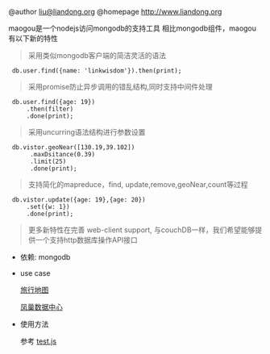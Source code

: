  @author liu@liandong.org
 @homepage http://www.liandong.org
 
maogou是一个nodejs访问mongodb的支持工具
相比mongodb组件，maogou有以下新的特性

 >  采用类似mongodb客户端的简洁灵活的语法

     db.user.find({name: 'linkwisdom'}).then(print);

 >  采用promise防止异步调用的错乱结构,同时支持中间件处理

     db.user.find({age: 19})
         .then(filter)
         .done(print);
     
 
 > 采用uncurring语法结构进行参数设置

     db.vistor.geoNear([130.19,39.102])
          .maxDsitance(0.39)
          .limit(25)
          .done(print);

 > 支持简化的mapreduce，find, update,remove,geoNear,count等过程

     db.vistor.update({age: 19},{age: 20})
         .set({w: 1})
         .done(print);


 >  更多新特性在完善
   web-client support, 与couchDB一样，我们希望能够提供一个支持http数据库操作API接口


 * 依赖: mongodb
 
 * use case
 
   [旅行地图](http://liandong.org/travel)

   [凤巢数据中心](http://ecomfe/uedc)

 * 使用方法

    参考 [test.js](https://raw.github.com/linkwisdom/maogou/master/test.js)
    
    

